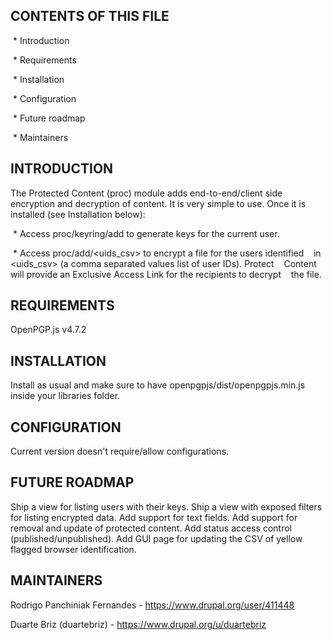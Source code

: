 CONTENTS OF THIS FILE
---------------------
 * Introduction

 * Requirements

 * Installation

 * Configuration

 * Future roadmap

 * Maintainers

INTRODUCTION
------------
The Protected Content (proc) module adds end-to-end/client side encryption and
decryption of content.
It is very simple to use. Once it is installed (see Installation below):

 * Access proc/keyring/add to generate keys for the current user.

 * Access proc/add/&lt;uids_csv&gt; to encrypt a file for the users identified
   in &lt;uids_csv&gt; (a comma separated values list of user IDs). Protect
   Content will provide an Exclusive Access Link for the recipients to decrypt
   the file.

REQUIREMENTS
------------
OpenPGP.js v4.7.2

INSTALLATION
------------
Install as usual and make sure to have openpgpjs/dist/openpgpjs.min.js inside
your libraries folder.

CONFIGURATION
-------------
Current version doesn't require/allow configurations.

FUTURE ROADMAP
--------------
Ship a view for listing users with their keys.
Ship a view with exposed filters for listing encrypted data.
Add support for text fields.
Add support for removal and update of protected content.
Add status access control (published/unpublished).
Add GUI page for updating the CSV of yellow flagged browser identification.

MAINTAINERS
-----------
Rodrigo Panchiniak Fernandes - https://www.drupal.org/user/411448

Duarte Briz (duartebriz) - https://www.drupal.org/u/duartebriz
